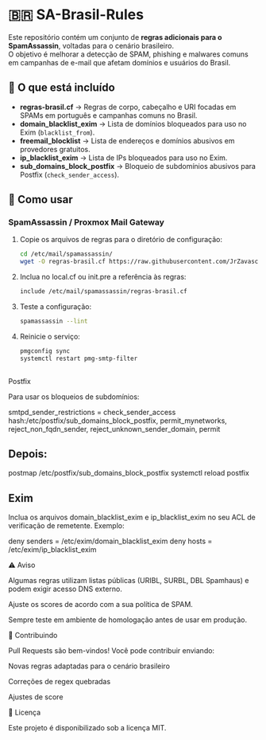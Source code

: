 # 🇧🇷 SA-Brasil-Rules

Este repositório contém um conjunto de **regras adicionais para o SpamAssassin**, voltadas para o cenário brasileiro.  
O objetivo é melhorar a detecção de SPAM, phishing e malwares comuns em campanhas de e-mail que afetam domínios e usuários do Brasil.

## 📌 O que está incluído

- **regras-brasil.cf** → Regras de corpo, cabeçalho e URI focadas em SPAMs em português e campanhas comuns no Brasil.  
- **domain_blacklist_exim** → Lista de domínios bloqueados para uso no Exim (`blacklist_from`).  
- **freemail_blocklist** → Lista de endereços e domínios abusivos em provedores gratuitos.  
- **ip_blacklist_exim** → Lista de IPs bloqueados para uso no Exim.  
- **sub_domains_block_postfix** → Bloqueio de subdomínios abusivos para Postfix (`check_sender_access`).  

## 🚀 Como usar

### SpamAssassin / Proxmox Mail Gateway
1. Copie os arquivos de regras para o diretório de configuração:
   ```bash
   cd /etc/mail/spamassassin/
   wget -O regras-brasil.cf https://raw.githubusercontent.com/JrZavaschi/sa-brasil-rules/refs/heads/main/regras-brasil.cf
   
2. Inclua no local.cf ou init.pre a referência às regras:
   ```bash
   include /etc/mail/spamassassin/regras-brasil.cf
   
3. Teste a configuração:
   ```bash
   spamassassin --lint

4. Reinicie o serviço:
   ```bash 
   pmgconfig sync
   systemctl restart pmg-smtp-filter
 


Postfix

Para usar os bloqueios de subdomínios:

   smtpd_sender_restrictions =
      check_sender_access hash:/etc/postfix/sub_domains_block_postfix,
      permit_mynetworks,
      reject_non_fqdn_sender,
      reject_unknown_sender_domain,
      permit


## Depois:

postmap /etc/postfix/sub_domains_block_postfix
systemctl reload postfix

## Exim

Inclua os arquivos domain_blacklist_exim e ip_blacklist_exim no seu ACL de verificação de remetente.
Exemplo:

deny senders = /etc/exim/domain_blacklist_exim
deny hosts   = /etc/exim/ip_blacklist_exim

⚠️ Aviso

Algumas regras utilizam listas públicas (URIBL, SURBL, DBL Spamhaus) e podem exigir acesso DNS externo.

Ajuste os scores de acordo com a sua política de SPAM.

Sempre teste em ambiente de homologação antes de usar em produção.

🤝 Contribuindo

Pull Requests são bem-vindos!
Você pode contribuir enviando:

Novas regras adaptadas para o cenário brasileiro

Correções de regex quebradas

Ajustes de score

📄 Licença

Este projeto é disponibilizado sob a licença MIT.
